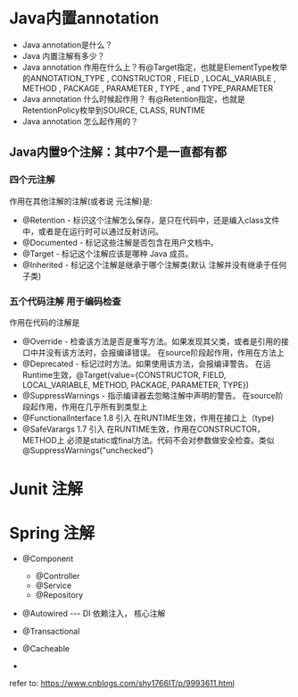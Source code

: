 
# Java内置annotation
- Java annotation是什么？
- Java 内置注解有多少？
- Java annotation 作用在什么上？有@Target指定，也就是ElementType枚举的ANNOTATION_TYPE , CONSTRUCTOR , FIELD , LOCAL_VARIABLE , METHOD , PACKAGE , PARAMETER , TYPE , and TYPE_PARAMETER
- Java annotation 什么时候起作用？ 有@Retention指定，也就是RetentionPolicy枚举到SOURCE, CLASS, RUNTIME
- Java annotation 怎么起作用的？
## Java内置9个注解：其中7个是一直都有都
### 四个元注解
作用在其他注解的注解(或者说 元注解)是:
- @Retention - 标识这个注解怎么保存，是只在代码中，还是编入class文件中，或者是在运行时可以通过反射访问。
- @Documented - 标记这些注解是否包含在用户文档中。
- @Target - 标记这个注解应该是哪种 Java 成员。
- @Inherited - 标记这个注解是继承于哪个注解类(默认 注解并没有继承于任何子类)

### 五个代码注解 用于编码检查
作用在代码的注解是
- @Override - 检查该方法是否是重写方法。如果发现其父类，或者是引用的接口中并没有该方法时，会报编译错误。 在source阶段起作用，作用在方法上
- @Deprecated - 标记过时方法。如果使用该方法，会报编译警告。 在运Runtime生效，@Target(value={CONSTRUCTOR, FIELD, LOCAL_VARIABLE, METHOD, PACKAGE, PARAMETER, TYPE})
- @SuppressWarnings - 指示编译器去忽略注解中声明的警告。 在source阶段起作用，作用在几乎所有到类型上
- @FunctionalInterface  1.8 引入 在RUNTIME生效，作用在接口上（type) 
- @SafeVarargs 1.7 引入 在RUNTIME生效，作用在CONSTRUCTOR，METHOD上 必须是static或final方法。代码不会对参数做安全检查。类似@SuppressWarnings("unchecked")

# Junit 注解

# Spring 注解
- @Component
  - @Controller
  - @Service
  - @Repository
- @Autowired  --- DI 依赖注入， 核心注解
- @Transactional

- @Cacheable
- 
refer to: https://www.cnblogs.com/shy1766IT/p/9993611.html
